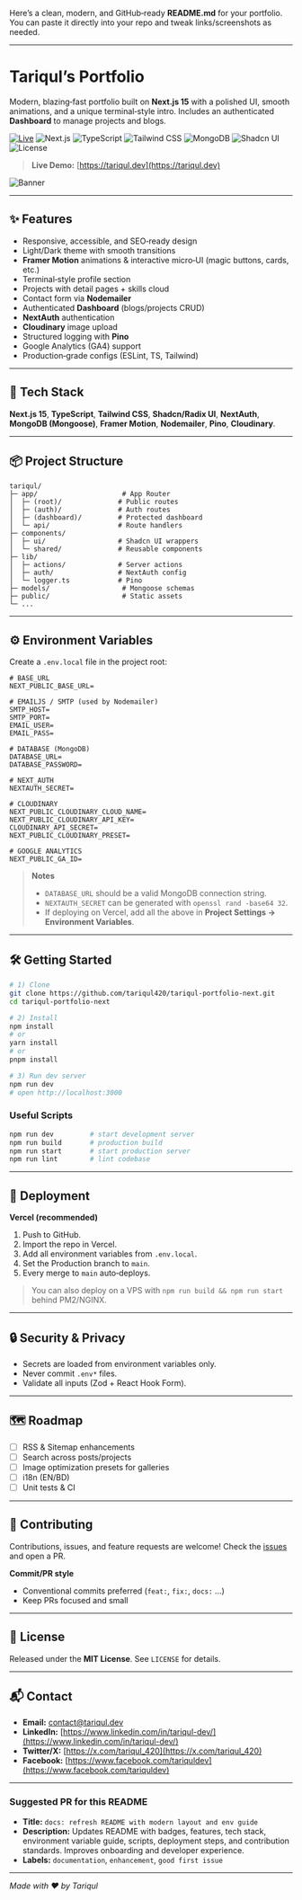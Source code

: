 Here’s a clean, modern, and GitHub‑ready **README.md** for your portfolio.
You can paste it directly into your repo and tweak links/screenshots as needed.

---

# Tariqul’s Portfolio

Modern, blazing‑fast portfolio built on **Next.js 15** with a polished UI, smooth animations, and a unique terminal‑style intro. Includes an authenticated **Dashboard** to manage projects and blogs.

[![Live](https://img.shields.io/badge/Live-tariqul.dev-000?logo=vercel)](https://tariqul.dev)
![Next.js](https://img.shields.io/badge/Next.js-15-000?logo=nextdotjs)
![TypeScript](https://img.shields.io/badge/TypeScript-5.x-3178C6?logo=typescript&logoColor=white)
![Tailwind CSS](https://img.shields.io/badge/Tailwind-3.x-06B6D4?logo=tailwindcss&logoColor=white)
![MongoDB](https://img.shields.io/badge/MongoDB-Atlas-47A248?logo=mongodb&logoColor=white)
![Shadcn UI](https://img.shields.io/badge/shadcn%2Fui-Components-111)
![License](https://img.shields.io/badge/License-MIT-green)

> **Live Demo:** [https://tariqul.dev](https://tariqul.dev)

![Banner](public/assets/banner.png)

---

## ✨ Features

- Responsive, accessible, and SEO‑ready design
- Light/Dark theme with smooth transitions
- **Framer Motion** animations & interactive micro‑UI (magic buttons, cards, etc.)
- Terminal‑style profile section
- Projects with detail pages + skills cloud
- Contact form via **Nodemailer**
- Authenticated **Dashboard** (blogs/projects CRUD)
- **NextAuth** authentication
- **Cloudinary** image upload
- Structured logging with **Pino**
- Google Analytics (GA4) support
- Production‑grade configs (ESLint, TS, Tailwind)

---

## 🧰 Tech Stack

**Next.js 15**, **TypeScript**, **Tailwind CSS**, **Shadcn/Radix UI**,
**NextAuth**, **MongoDB (Mongoose)**, **Framer Motion**, **Nodemailer**, **Pino**, **Cloudinary**.

---

## 📦 Project Structure

```
tariqul/
├─ app/                     # App Router
│  ├─ (root)/              # Public routes
│  ├─ (auth)/              # Auth routes
│  ├─ (dashboard)/         # Protected dashboard
│  └─ api/                 # Route handlers
├─ components/
│  ├─ ui/                  # Shadcn UI wrappers
│  └─ shared/              # Reusable components
├─ lib/
│  ├─ actions/             # Server actions
│  ├─ auth/                # NextAuth config
│  └─ logger.ts            # Pino
├─ models/                  # Mongoose schemas
├─ public/                  # Static assets
└─ ...
```

---

## ⚙️ Environment Variables

Create a `.env.local` file in the project root:

```env
# BASE_URL
NEXT_PUBLIC_BASE_URL=

# EMAILJS / SMTP (used by Nodemailer)
SMTP_HOST=
SMTP_PORT=
EMAIL_USER=
EMAIL_PASS=

# DATABASE (MongoDB)
DATABASE_URL=
DATABASE_PASSWORD=

# NEXT_AUTH
NEXTAUTH_SECRET=

# CLOUDINARY
NEXT_PUBLIC_CLOUDINARY_CLOUD_NAME=
NEXT_PUBLIC_CLOUDINARY_API_KEY=
CLOUDINARY_API_SECRET=
NEXT_PUBLIC_CLOUDINARY_PRESET=

# GOOGLE ANALYTICS
NEXT_PUBLIC_GA_ID=
```

> **Notes**
>
> - `DATABASE_URL` should be a valid MongoDB connection string.
> - `NEXTAUTH_SECRET` can be generated with `openssl rand -base64 32`.
> - If deploying on Vercel, add all the above in **Project Settings → Environment Variables**.

---

## 🛠️ Getting Started

```bash
# 1) Clone
git clone https://github.com/tariqul420/tariqul-portfolio-next.git
cd tariqul-portfolio-next

# 2) Install
npm install
# or
yarn install
# or
pnpm install

# 3) Run dev server
npm run dev
# open http://localhost:3000
```

### Useful Scripts

```bash
npm run dev         # start development server
npm run build       # production build
npm run start       # start production server
npm run lint        # lint codebase
```

---

## 🚀 Deployment

**Vercel (recommended)**

1. Push to GitHub.
2. Import the repo in Vercel.
3. Add all environment variables from `.env.local`.
4. Set the Production branch to `main`.
5. Every merge to `main` auto‑deploys.

> You can also deploy on a VPS with `npm run build && npm run start` behind PM2/NGINX.

---

## 🔒 Security & Privacy

- Secrets are loaded from environment variables only.
- Never commit `.env*` files.
- Validate all inputs (Zod + React Hook Form).

---

## 🗺️ Roadmap

- [ ] RSS & Sitemap enhancements
- [ ] Search across posts/projects
- [ ] Image optimization presets for galleries
- [ ] i18n (EN/BD)
- [ ] Unit tests & CI

---

## 🤝 Contributing

Contributions, issues, and feature requests are welcome!
Check the [issues](https://github.com/tariqul420/tariqul-portfolio-next/issues) and open a PR.

**Commit/PR style**

- Conventional commits preferred (`feat:`, `fix:`, `docs:` …)
- Keep PRs focused and small

---

## 📝 License

Released under the **MIT License**. See `LICENSE` for details.

---

## 📬 Contact

- **Email:** [contact@tariqul.dev](mailto:contact@tariqul.dev)
- **LinkedIn:** [https://www.linkedin.com/in/tariqul-dev/](https://www.linkedin.com/in/tariqul-dev/)
- **Twitter/X:** [https://x.com/tariqul_420](https://x.com/tariqul_420)
- **Facebook:** [https://www.facebook.com/tariquldev](https://www.facebook.com/tariquldev)

---

### Suggested PR for this README

- **Title:** `docs: refresh README with modern layout and env guide`
- **Description:**
  Updates README with badges, features, tech stack, environment variable guide, scripts, deployment steps, and contribution standards. Improves onboarding and developer experience.
- **Labels:** `documentation`, `enhancement`, `good first issue`

---

_Made with ❤️ by Tariqul_
